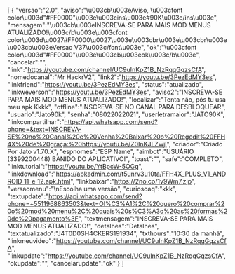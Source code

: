 [ { "versao":"2.0", "aviso":"\u003cb\u003eAviso, \u003cfont color\u003d\"#FF0000\"\u003e\u003cins\u003e#90K\u003c/ins\u003e", "mensagem":"\u003cb\u003eINSCREVA-SE PARA MAIS MOD MENUS ATUALIZADO!\u003c/b\u003e\u003cfont color\u003d\u0027#FF0000\u0027\u003e\u003cbr\u003e\u003cbr\u003e\u003cb\u003eVersao V37\u003c/font\u003e", "ok":"\u003cfont color\u003d\"#FF0000\"\u003e\u003cb\u003eok\u003c/b\u003e", "cancelar":"", "link":"https://youtube.com/channel/UC9uInKpZ1B_NzRqqGqzsCfA", "nomedocanal":"Mr HackrV2", "link2":"https://youtu.be/3PezEdMY3es", "linkfriend":"https://youtu.be/3PezEdMY3es", "status":"atualizado", "linkweverson":"https://youtu.be/3PezEdMY3es", "aviso2":"INSCREVA-SE PARA MAIS MOD MENUS ATUALIZADO!", "localizar":"Tenta não, pós tu usa meu apk Kkkk", "offline":"INSCREVA-SE NO CANAL PARA DESBLOQUEAR", "usuario":"Jato90k", "senha":"08022022021", "userletramaior":"JATO90K", "linkcompartilhar":"https://api.whatsapp.com/send?phone=&text=INSCREVA-SE%20no%20Canal%20e%20Venha%20Baixar%20o%20Regedit%20FFH4X%20de%20graça:%20https://youtu.be/Z0InKJLZwjI", "criador":"Criado Por Jato v1.70.X", "espnomes":"ESP Name", "aimbot":"USUÁRIO (3399200448) BANIDO DO APLICATIVO!", "toast":"", "safe":"COMPLETO", "linktutorial":"https://youtu.be/YtBpcW-5OGg", "linkdownload":"https://apkadmin.com/t5unrv3u10ta/FFH4X_PLUS_V1_ANDROID_11_e_12.apk.html", "linkbaixar":"https://2no.co/1v9Wm7.zip", "versaomenu":"\nEscolha uma versão", "curiosoaq":"kkk", "textupdate":"https://api.whatsapp.com/send?phone=+5511968863503&text=Ol%C3%A1%2C%20quero%20comprar%20o%20mod%20menu%2C%20quais%20s%C3%A3o%20as%20formas%20de%20pagamento%3F", "textmensagem":"INSCREVA-SE PARA MAIS MOD MENUS ATUALIZADO!", "detalhes":"Detalhes", "textatualizado":"J4T0D0SH4CKERS191934", "txthours":"10:30 da manhã", "linkmeuvideo":"https://youtube.com/channel/UC9uInKpZ1B_NzRqqGqzsCfA", "linkupdate":"https://youtube.com/channel/UC9uInKpZ1B_NzRqqGqzsCfA", "okupdate":"", "cancelarupdate":"ok" } ]
